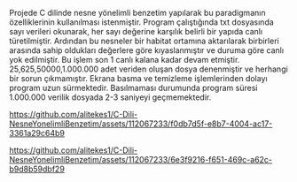 Projede C dilinde nesne yönelimli benzetim yapılarak bu paradigmanın özelliklerinin kullanılması istenmiştir.
Program çalıştığında txt dosyasında sayı verileri okunarak, her sayı değerine karşılık belirli bir yapıda canlı türetilmiştir.
Ardından bu nesneler bir habitat ortamına aktarılarak birbirleri arasında sahip oldukları değerlere göre kıyaslanmıştır ve duruma göre canlı yok edilmiştir. Bu işlem son 1 canlı kalana kadar devam etmiştir. 25,625,50000,1.000.000 adet veriden oluşan dosya denenmiştir ve herhangi bir sorun çıkmamıştır. Ekrana basma ve temizleme işlemlerinden dolayı program uzun sürmektedir. Basılmaması durumunda program süresi 1.000.000 verilik dosyada 2-3 saniyeyi geçmemektedir.






https://github.com/alitekes1/C-Dili-NesneYonelimliBenzetim/assets/112067233/f0db7d5f-e8b7-4004-ac17-3361a29c64b9



https://github.com/alitekes1/C-Dili-NesneYonelimliBenzetim/assets/112067233/6e3f9216-f651-469c-a62c-b9d8b59dbf29

